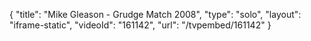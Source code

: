 {
    "title": "Mike Gleason - Grudge Match 2008",
    "type": "solo",
    "layout": "iframe-static",
    "videoId": "161142",
    "url": "\/tvpembed\/161142"
}